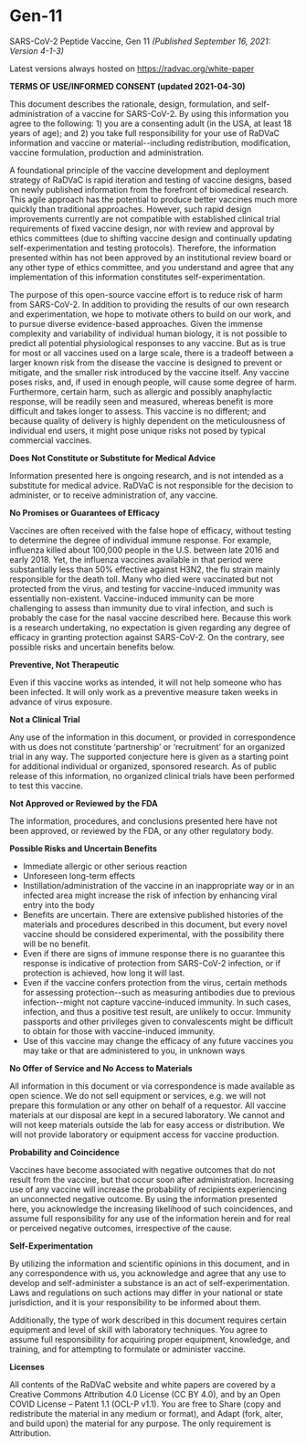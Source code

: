 # Gen-11
SARS-CoV-2 Peptide Vaccine, Gen 11 _(Published September 16, 2021: Version 4-1-3)_

Latest versions always hosted on https://radvac.org/white-paper

**TERMS OF USE/INFORMED CONSENT (updated 2021-04-30)**

This document describes the rationale, design, formulation, and self-administration of a vaccine for SARS-CoV-2. By using this information you agree to the following: 1) you are a consenting adult (in the USA, at least 18 years of age); and 2) you take full responsibility for your use of RaDVaC information and vaccine or material--including redistribution, modification, vaccine formulation, production and administration.

A foundational principle of the vaccine development and deployment strategy of RaDVaC is rapid iteration and testing of vaccine designs, based on newly published information from the forefront of biomedical research. This agile approach has the potential to produce better vaccines much more quickly than traditional approaches. However, such rapid design improvements currently are not compatible with established clinical trial requirements of fixed vaccine design, nor with review and approval by ethics committees (due to shifting vaccine design and continually updating self-experimentation and testing protocols). Therefore, the information presented within has not been approved by an institutional review board or any other type of ethics committee, and you understand and agree that any implementation of this information constitutes self-experimentation.

The purpose of this open-source vaccine effort is to reduce risk of harm from SARS-CoV-2. In addition to providing the results of our own research and experimentation, we hope to motivate others to build on our work, and to pursue diverse evidence-based approaches. Given the immense complexity and variability of individual human biology, it is not possible to predict all potential physiological responses to any vaccine. But as is true for most or all vaccines used on a large scale, there is a tradeoff between a larger known risk from the disease the vaccine is designed to prevent or mitigate, and the smaller risk introduced by the vaccine itself. Any vaccine poses risks, and, if used in enough people, will cause some degree of harm. Furthermore, certain harm, such as allergic and possibly anaphylactic response, will be readily seen and measured, whereas benefit is more difficult and takes longer to assess. This vaccine is no different; and because quality of delivery is highly dependent on the meticulousness of individual end users, it might pose unique risks not posed by typical commercial vaccines.


**Does Not Constitute or Substitute for Medical Advice**

Information presented here is ongoing research, and is not intended as a substitute for medical advice. RaDVaC is not responsible for the decision to administer, or to receive administration of, any vaccine.


**No Promises or Guarantees of Efficacy**

Vaccines are often received with the false hope of efficacy, without testing to determine the degree of individual immune response. For example, influenza killed about 100,000 people in the U.S. between late 2016 and early 2018. Yet, the influenza vaccines available in that period were substantially less than 50% effective against H3N2, the flu strain mainly responsible for the death toll. Many who died were vaccinated but not protected from the virus, and testing for vaccine-induced immunity was essentially non-existent. Vaccine-induced immunity can be more challenging to assess than immunity due to viral infection, and such is probably the case for the nasal vaccine described here. Because this work is a research undertaking, no expectation is given regarding any degree of efficacy in granting protection against SARS-CoV-2. On the contrary, see possible risks and uncertain benefits below. 


**Preventive, Not Therapeutic**

Even if this vaccine works as intended, it will not help someone who has been infected. It will only work as a preventive measure taken weeks in advance of virus exposure.


**Not a Clinical Trial**

Any use of the information in this document, or provided in correspondence with us does not constitute ‘partnership’ or ‘recruitment’ for an organized trial in any way. The supported conjecture here is given as a starting point for additional individual or organized, sponsored research. As of public release of this information, no organized clinical trials have been performed to test this vaccine. 


**Not Approved or Reviewed by the FDA**

The information, procedures, and conclusions presented here have not been approved, or reviewed by the FDA, or any other regulatory body. 


**Possible Risks and Uncertain Benefits**

- Immediate allergic or other serious reaction
- Unforeseen long-term effects
- Instillation/administration of the vaccine in an inappropriate way or in an infected area might increase the risk of infection by enhancing viral entry into the body
- Benefits are uncertain. There are extensive published histories of the materials and procedures described in this document, but every novel vaccine should be considered experimental, with the possibility there will be no benefit.
- Even if there are signs of immune response there is no guarantee this response is indicative of protection from SARS-CoV-2 infection, or if protection is achieved, how long it will last.
- Even if the vaccine confers protection from the virus, certain methods for assessing protection--such as measuring antibodies due to previous infection--might not capture vaccine-induced immunity. In such cases, infection, and thus a positive test result, are unlikely to occur. Immunity passports and other privileges given to convalescents might be difficult to obtain for those with vaccine-induced immunity.
- Use of this vaccine may change the efficacy of any future vaccines you may take or that are administered to you, in unknown ways


**No Offer of Service and No Access to Materials**

All information in this document or via correspondence is made available as open science. We do not sell equipment or services, e.g. we will not prepare this formulation or any other on behalf of a requestor. All vaccine materials at our disposal are kept in a secured laboratory. We cannot and will not keep materials outside the lab for easy access or distribution. We will not provide laboratory or equipment access for vaccine production.


**Probability and Coincidence**

Vaccines have become associated with negative outcomes that do not result from the vaccine, but that occur soon after administration. Increasing use of any vaccine will increase the probability of recipients experiencing an unconnected negative outcome. By using the information presented here, you acknowledge the increasing likelihood of such coincidences, and assume full responsibility for any use of the information herein and for real or perceived negative outcomes, irrespective of the cause.


**Self-Experimentation**

By utilizing the information and scientific opinions in this document, and in any correspondence with us, you acknowledge and agree that any use to develop and self-administer a substance is an act of self-experimentation. Laws and regulations on such actions may differ in your national or state jurisdiction, and it is your responsibility to be informed about them.

Additionally, the type of work described in this document requires certain equipment and level of skill with laboratory techniques. You agree to assume full responsibility for acquiring proper equipment, knowledge, and training, and for attempting to formulate or administer vaccine. 


**Licenses**

All contents of the RaDVaC website and white papers are covered by a Creative Commons Attribution 4.0 License (CC BY 4.0), and by an Open COVID License – Patent 1.1 (OCL-P v1.1). You are free to Share (copy and redistribute the material in any medium or format), and Adapt (fork, alter, and build upon) the material for any purpose. The only requirement is Attribution.
